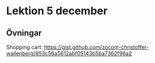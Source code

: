 # Lektion 5 december

## Övningar

Shopping cart: https://gist.github.com/zocom-christoffer-wallenberg/853c56a5612abf05143b5ba7362f96a2
